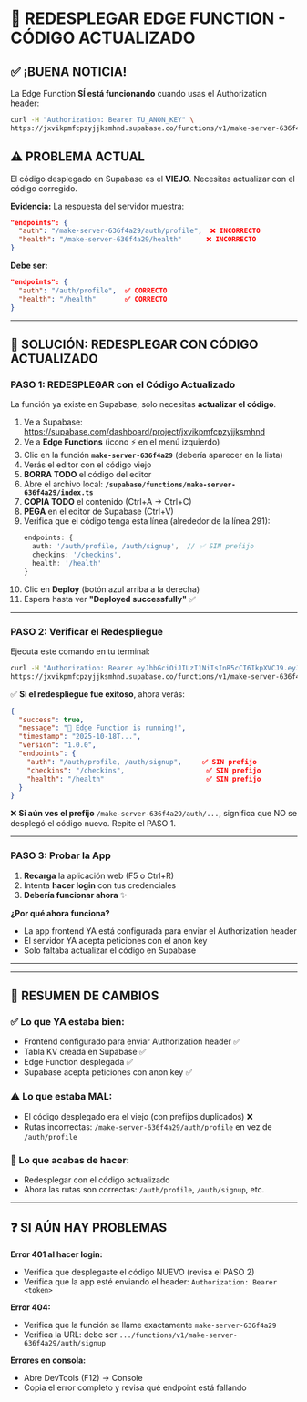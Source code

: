 # 🚀 REDESPLEGAR EDGE FUNCTION - CÓDIGO ACTUALIZADO

## ✅ ¡BUENA NOTICIA!
La Edge Function **SÍ está funcionando** cuando usas el Authorization header:
```bash
curl -H "Authorization: Bearer TU_ANON_KEY" \
https://jxvikpmfcpzyjjksmhnd.supabase.co/functions/v1/make-server-636f4a29/health
```

## ⚠️ PROBLEMA ACTUAL
El código desplegado en Supabase es el **VIEJO**. Necesitas actualizar con el código corregido.

**Evidencia:** La respuesta del servidor muestra:
```json
"endpoints": {
  "auth": "/make-server-636f4a29/auth/profile",  ❌ INCORRECTO
  "health": "/make-server-636f4a29/health"      ❌ INCORRECTO  
}
```

**Debe ser:**
```json
"endpoints": {
  "auth": "/auth/profile",  ✅ CORRECTO
  "health": "/health"       ✅ CORRECTO
}
```

---

## 🔧 SOLUCIÓN: REDESPLEGAR CON CÓDIGO ACTUALIZADO

### PASO 1: REDESPLEGAR con el Código Actualizado

La función ya existe en Supabase, solo necesitas **actualizar el código**.

1. Ve a Supabase: https://supabase.com/dashboard/project/jxvikpmfcpzyjjksmhnd
2. Ve a **Edge Functions** (icono ⚡ en el menú izquierdo)
3. Clic en la función **`make-server-636f4a29`** (debería aparecer en la lista)
4. Verás el editor con el código viejo
5. **BORRA TODO** el código del editor
6. Abre el archivo local: **`/supabase/functions/make-server-636f4a29/index.ts`**
7. **COPIA TODO** el contenido (Ctrl+A → Ctrl+C)
8. **PEGA** en el editor de Supabase (Ctrl+V)
9. Verifica que el código tenga esta línea (alrededor de la línea 291):
   ```typescript
   endpoints: {
     auth: '/auth/profile, /auth/signup',  // ✅ SIN prefijo
     checkins: '/checkins',
     health: '/health'
   }
   ```
10. Clic en **Deploy** (botón azul arriba a la derecha)
11. Espera hasta ver **"Deployed successfully"** ✅

---

### PASO 2: Verificar el Redespliegue

Ejecuta este comando en tu terminal:

```bash
curl -H "Authorization: Bearer eyJhbGciOiJIUzI1NiIsInR5cCI6IkpXVCJ9.eyJpc3MiOiJzdXBhYmFzZSIsInJlZiI6Imp4dmlrcG1mY3B6eWpqa3NtaG5kIiwicm9sZSI6ImFub24iLCJpYXQiOjE3NjAxNzA3NDksImV4cCI6MjA3NTc0Njc0OX0.Y9s2e1Z8c0UTwUbzQ7u08-975t8vqhlHL-WmYyJ_sjU" \
https://jxvikpmfcpzyjjksmhnd.supabase.co/functions/v1/make-server-636f4a29/health
```

✅ **Si el redespliegue fue exitoso**, ahora verás:
```json
{
  "success": true,
  "message": "🚀 Edge Function is running!",
  "timestamp": "2025-10-18T...",
  "version": "1.0.0",
  "endpoints": {
    "auth": "/auth/profile, /auth/signup",     ✅ SIN prefijo
    "checkins": "/checkins",                    ✅ SIN prefijo
    "health": "/health"                         ✅ SIN prefijo
  }
}
```

❌ **Si aún ves el prefijo** `/make-server-636f4a29/auth/...`, significa que NO se desplegó el código nuevo. Repite el PASO 1.

---

### PASO 3: Probar la App

1. **Recarga** la aplicación web (F5 o Ctrl+R)
2. Intenta **hacer login** con tus credenciales
3. **Debería funcionar ahora** ✨

**¿Por qué ahora funciona?**
- La app frontend YA está configurada para enviar el Authorization header
- El servidor YA acepta peticiones con el anon key
- Solo faltaba actualizar el código en Supabase

---

---

## 📝 RESUMEN DE CAMBIOS

### ✅ Lo que YA estaba bien:
- Frontend configurado para enviar Authorization header ✅
- Tabla KV creada en Supabase ✅
- Edge Function desplegada ✅
- Supabase acepta peticiones con anon key ✅

### ⚠️ Lo que estaba MAL:
- El código desplegado era el viejo (con prefijos duplicados) ❌
- Rutas incorrectas: `/make-server-636f4a29/auth/profile` en vez de `/auth/profile`

### 🔧 Lo que acabas de hacer:
- Redesplegar con el código actualizado
- Ahora las rutas son correctas: `/auth/profile`, `/auth/signup`, etc.

---

## ❓ SI AÚN HAY PROBLEMAS

**Error 401 al hacer login:**
- Verifica que desplegaste el código NUEVO (revisa el PASO 2)
- Verifica que la app esté enviando el header: `Authorization: Bearer <token>`

**Error 404:**
- Verifica que la función se llame exactamente `make-server-636f4a29`
- Verifica la URL: debe ser `.../functions/v1/make-server-636f4a29/auth/signup`

**Errores en consola:**
- Abre DevTools (F12) → Console
- Copia el error completo y revisa qué endpoint está fallando
